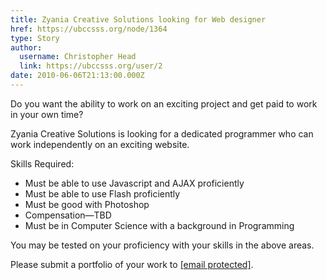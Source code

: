 ```yaml
---
title: Zyania Creative Solutions looking for Web designer 
href: https://ubccsss.org/node/1364
type: Story
author:
  username: Christopher Head
  link: https://ubccsss.org/user/2
date: 2010-06-06T21:13:00.000Z
---
```


<div class="field field-name-body field-type-text-with-summary field-label-hidden"><div class="field-items"><div class="field-item even"><p>Do you want the ability to work on an exciting project and get paid to work in your own time?</p>
<p>Zyania Creative Solutions is looking for a dedicated programmer who can work independently on an exciting website.</p>
<p>Skills Required:</p>
<ul>
<li>Must be able to use Javascript and AJAX proficiently</li>
<li>Must be able to use Flash proficiently</li>
<li>Must be good with Photoshop</li>
<li>Compensation&#x2014;TBD</li>
<li>Must be in Computer Science with a background in Programming</li>
</ul>
<p>You may be tested on your proficiency with your skills in the above areas.</p>
<p>Please submit a portfolio of your work to <a href="/cdn-cgi/l/email-protection#5b01223a35323a18081b3c363a323775383436"><span class="__cf_email__" data-cfemail="9bc1e2faf5f2fad8c8dbfcf6faf2f7b5f8f4f6">[email&#xA0;protected]</span></a>.</p>
</div></div></div>    <footer>
          </footer>